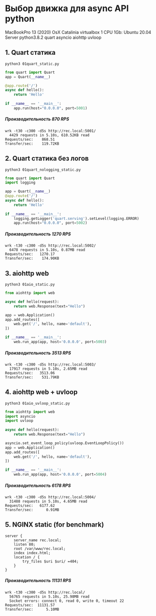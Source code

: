 # Выбор движка для async API python
MacBookPro 13 (2020) OsX Catalinia
virtualbox 1 CPU 1Gb: Ubuntu 20.04 Server 
python3.8.2 quart asyncio aiohttp uvloop

## 1. Quart статика
```
python3 01quart_static.py
```
```python
from quart import Quart
app = Quart(__name__)

@app.route('/')
async def hello():
    return 'Hello'
    
if __name__ == '__main__':
    app.run(host="0.0.0.0", port=5001)
```
##### Производительность 870 RPS 
```
wrk -t30 -c300 -d5s http://rec.local:5001/
  4429 requests in 5.10s, 610.52KB read
Requests/sec:    868.51
Transfer/sec:    119.72KB
```

## 2. Quart статика без логов
```
python3 01quart_nologging_static.py
```
```python
from quart import Quart
import logging

app = Quart(__name__)
@app.route('/')
async def hello():
    return 'Hello'
    
if __name__ == '__main__':
    logging.getLogger('quart.serving').setLevel(logging.ERROR)
    app.run(host="0.0.0.0", port=5002)
```

##### Производительность 1270 RPS 
```
wrk -t30 -c300 -d5s http://rec.local:5002/
  6478 requests in 5.10s, 0.87MB read
Requests/sec:   1270.17
Transfer/sec:    174.90KB
```

## 3. aiohttp web
```
python3 01aio_static.py
```
```python
from aiohttp import web

async def hello(request):
    return web.Response(text="Hello")    

app = web.Application()
app.add_routes([
    web.get('/', hello, name='default'),
])

if __name__ == '__main__':
    web.run_app(app, host='0.0.0.0', port=5003)
```

##### Производительность 3513 RPS 
```
wrk -t30 -c300 -d5s http://rec.local:5003/
  17917 requests in 5.10s, 2.65MB read
Requests/sec:   3513.06
Transfer/sec:    531.79KB
```
## 4. aiohttp web + uvloop
```
python3 01aio_uvloop_static.py
```
```python
from aiohttp import web
import asyncio
import uvloop
   
async def hello(request):
    return web.Response(text="Hello")    

asyncio.set_event_loop_policy(uvloop.EventLoopPolicy())
app = web.Application()
app.add_routes([
    web.get('/', hello, name='default'),
])

if __name__ == '__main__':
    web.run_app(app, host='0.0.0.0', port=5004)
```

##### Производительность 6178 RPS 
```
wrk -t30 -c300 -d5s http://rec.local:5004/
  31488 requests in 5.10s, 4.65MB read
Requests/sec:   6177.62
Transfer/sec:      0.91MB
```
## 5. NGINX static (for benchmark)
```
server {
    server_name rec.local;
    listen 80;
    root /var/www/rec.local;
    index index.html;                        
    location / {
        try_files $uri $uri/ =404;
    }
}
```

##### Производительность 11131 RPS 
```
wrk -t30 -c300 -d5s http://rec.local/
  56765 requests in 5.10s, 25.98MB read
  Socket errors: connect 0, read 0, write 0, timeout 22
Requests/sec:  11131.57
Transfer/sec:      5.10MB
```



